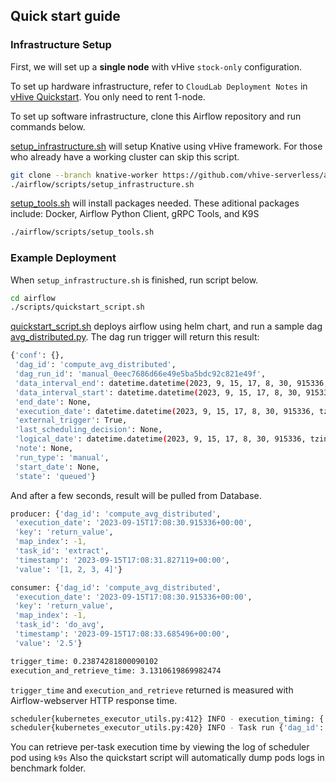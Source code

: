 ## Quick start guide

### Infrastructure Setup
First, we will set up a **single node** with vHive `stock-only` configuration.

To set up hardware infrastructure, refer to `CloudLab Deployment Notes` in
[vHive Quickstart](https://github.com/vhive-serverless/vHive/blob/main/docs/quickstart_guide.md#3-cloudlab-deployment-notes). You only need to rent 1-node.

To set up software infrastructure, clone this Airflow repository and run commands below. 

[setup_infrastructure.sh](../scripts/setup_infrastructure.sh) will setup Knative using vHive framework. For those who already have a working cluster can skip this script.

```bash
git clone --branch knative-worker https://github.com/vhive-serverless/airflow.git
./airflow/scripts/setup_infrastructure.sh
```

[setup_tools.sh](../scripts/setup_tools.sh) will install packages needed.
These aditional packages include: Docker, Airflow Python Client, gRPC Tools, and K9S

```bash
./airflow/scripts/setup_tools.sh
```

### Example Deployment

When `setup_infrastructure.sh` is finished, run script below.

```bash
cd airflow
./scripts/quickstart_script.sh
```

[quickstart_script.sh](../scripts/quickstart_script.sh) deploys airflow using helm chart, and run a sample dag [avg_distributed.py](../workflows/image/airflow-dags/avg_distributed.py). The dag run trigger will return this result:

```bash
{'conf': {},
 'dag_id': 'compute_avg_distributed',
 'dag_run_id': 'manual_0eec7686d66e49e5ba5bdc92c821e49f',
 'data_interval_end': datetime.datetime(2023, 9, 15, 17, 8, 30, 915336, tzinfo=tzutc()),
 'data_interval_start': datetime.datetime(2023, 9, 15, 17, 8, 30, 915336, tzinfo=tzutc()),
 'end_date': None,
 'execution_date': datetime.datetime(2023, 9, 15, 17, 8, 30, 915336, tzinfo=tzutc()),
 'external_trigger': True,
 'last_scheduling_decision': None,
 'logical_date': datetime.datetime(2023, 9, 15, 17, 8, 30, 915336, tzinfo=tzutc()),
 'note': None,
 'run_type': 'manual',
 'start_date': None,
 'state': 'queued'}
```

And after a few seconds, result will be pulled from Database. 
```bash
producer: {'dag_id': 'compute_avg_distributed',
 'execution_date': '2023-09-15T17:08:30.915336+00:00',
 'key': 'return_value',
 'map_index': -1,
 'task_id': 'extract',
 'timestamp': '2023-09-15T17:08:31.827119+00:00',
 'value': '[1, 2, 3, 4]'}

consumer: {'dag_id': 'compute_avg_distributed',
 'execution_date': '2023-09-15T17:08:30.915336+00:00',
 'key': 'return_value',
 'map_index': -1,
 'task_id': 'do_avg',
 'timestamp': '2023-09-15T17:08:33.685496+00:00',
 'value': '2.5'}

trigger_time: 0.23874281800090102
execution_and_retrieve_time: 3.1310619869982474
```

`trigger_time` and `execution_and_retrieve` returned is measured with Airflow-webserver HTTP response time. 


```bash
scheduler{kubernetes_executor_utils.py:412} INFO - execution_timing: {'execution_time': 0.34931873599998653}                                                                                               
scheduler{kubernetes_executor_utils.py:420} INFO - Task run {'dag_id': 'compute_avg_distributed', 'task_id': 'do_avg', 'try_number': 1, 'run_id': 'manual_0eec7686d66e49e5ba5bdc92c821e49f', 'map_index': -1} done with status code 200
```

You can retrieve per-task execution time by viewing the log of scheduler pod using `k9s`
Also the quickstart script will automatically dump pods logs in benchmark folder.